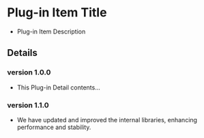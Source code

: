 # Plug-in Item Title

- Plug-in Item Description
  <br />

## Details

### version 1.0.0

- This Plug-in Detail contents...

### version 1.1.0

- We have updated and improved the internal libraries, enhancing performance and stability.
